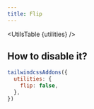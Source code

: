 ```yaml
---
title: Flip
---
```


<script>
	import UtilsTable from '$lib/UtilsTable.svelte'
	import { cssTransformValue } from '$utils/cssTransformValue'
	const utilities = {
		'.flip': {
			'--tw-scale-x': '-1',
			'--tw-scale-y': '-1',
			'transform': cssTransformValue,
		},
		'.flip-x': {
			'--tw-scale-x': '-1',
			'transform': cssTransformValue,
		},
		'.flip-y': {
			'--tw-scale-y': '-1',
			'transform': cssTransformValue,
		},
	}
</script>

<UtilsTable {utilities} />

## How to disable it?

```js
tailwindcssAddons({
  utilities: {
    flip: false,
  },
})
```
